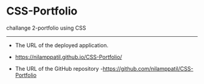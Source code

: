 # CSS-Portfolio
challange 2-portfolio using CSS
****
* The URL of the deployed application.
- https://nilamppatil.github.io/CSS-Portfolio/
* The URL of the GitHub repository
-https://github.com/nilamppatil/CSS-Portfolio
